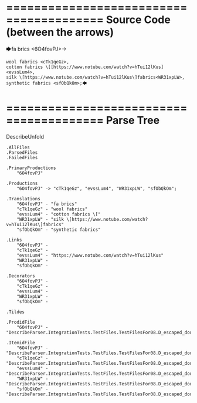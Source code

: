========================================
Source Code (between the arrows)
========================================

🡆fa brics <6O4fovPJ>->

    wool fabrics <cTk1qeGz>,
    cotton fabrics \[[https://www.notube.com/watch?v=hTui12lKus]<evssLum4>,
    silk \[https://www.notube.com/watch?v=hTui12lKus\]fabrics<WR31xpLW>,
    synthetic fabrics <sfObQkOm>;🡄

========================================
Parse Tree
========================================
DescribeUnfold

    .AllFiles
    .ParsedFiles
    .FailedFiles

    .PrimaryProductions
        "6O4fovPJ" 

    .Productions
        "6O4fovPJ" -> "cTk1qeGz", "evssLum4", "WR31xpLW", "sfObQkOm";

    .Translations
        "6O4fovPJ" - "fa brics"
        "cTk1qeGz" - "wool fabrics"
        "evssLum4" - "cotton fabrics \["
        "WR31xpLW" - "silk \[https://www.notube.com/watch?v=hTui12lKus\]fabrics"
        "sfObQkOm" - "synthetic fabrics"

    .Links
        "6O4fovPJ" - 
        "cTk1qeGz" - 
        "evssLum4" - "https://www.notube.com/watch?v=hTui12lKus"
        "WR31xpLW" - 
        "sfObQkOm" - 

    .Decorators
        "6O4fovPJ" - 
        "cTk1qeGz" - 
        "evssLum4" - 
        "WR31xpLW" - 
        "sfObQkOm" - 

    .Tildes

    .ProdidFile
        "6O4fovPJ" - "DescribeParser.IntegrationTests.TestFiles.TestFilesFor08.D_escaped_double_characters1.ds"

    .ItemidFile
        "6O4fovPJ" - "DescribeParser.IntegrationTests.TestFiles.TestFilesFor08.D_escaped_double_characters1.ds"
        "cTk1qeGz" - "DescribeParser.IntegrationTests.TestFiles.TestFilesFor08.D_escaped_double_characters1.ds"
        "evssLum4" - "DescribeParser.IntegrationTests.TestFiles.TestFilesFor08.D_escaped_double_characters1.ds"
        "WR31xpLW" - "DescribeParser.IntegrationTests.TestFiles.TestFilesFor08.D_escaped_double_characters1.ds"
        "sfObQkOm" - "DescribeParser.IntegrationTests.TestFiles.TestFilesFor08.D_escaped_double_characters1.ds"

